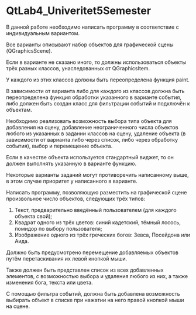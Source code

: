 # QtLab4_Univeritet5Semester
В данной работе необходимо написать программу в соответствие с индивидуальным вариантом. 

Все варианты описывают набор объектов для графической сцены (QGraphicsScene). 

Если в варианте не сказано иного, то должны использоваться объекты трёх разных классов, унаследованных от QGraphicsItem. 

У каждого из этих классов должны быть переопределена функция paint. 

В зависимости от варианта либо для каждого из классов должна быть переопределена функция обработки указанного в варианте события, либо должен быть создан класс для фильтрации событий и подключён к объектам. 

Необходимо реализовать возможность выбора типа объекта для добавления на сцену, добавление неограниченного числа объектов любого из указанных в задании классов на сцену, удаление объекта (в зависимости от варианта либо через список, либо через обработку события), выбор и перемещение объекта. 

Если в качестве объекта используется стандартный виджет, то он должен выполнять указанную в варианте функцию.

Некоторые варианты заданий могут противоречить написанному выше, в этом случае приоритет у написанного в варианте.

Написать программу, позволяющую разместить на графической сцене произвольное число объектов, следующих трёх типов:  
1. Текст, предварительно введённый пользователем (для каждого объекта свой);  
2. Квадрат одного из трёх цветов: синий кадетский, тёмный лосось, помидор по выбору пользователя;  
3. Изображение одного из трёх греческих богов: Зевса, Посейдона или Аида.


Должно быть предусмотрено перемещение добавляемых объектов путём перетаскивания их левой кнопкой мыши.

Также должен быть представлен список из всех добавленных элементов, с возможностью выбора и удаления любого из них, а также изменения бога, текста или цвета.

С помощью фильтра событий, должна быть добавлена возможность выбирать объект в списке при нажатии на него правой кнопкой мыши на сцене.
